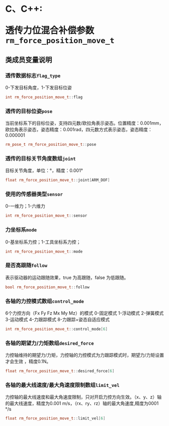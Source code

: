 # <p class="hidden">C、C++: </p>透传力位混合补偿参数`rm_force_position_move_t`

## 类成员变量说明

### 透传数据标志`flag_type`

0-下发目标角度，1-下发目标位姿

```C++
int rm_force_position_move_t::flag
```

### 透传的目标位姿`pose`

当前坐标系下的目标位姿，支持四元数/欧拉角表示姿态。位置精度：0.001mm，欧拉角表示姿态，姿态精度：0.001rad，四元数方式表示姿态，姿态精度：0.000001

```C++
rm_pose_t rm_force_position_move_t::pose 
```

### 透传的目标关节角度数组`joint`

目标关节角度，单位：°，精度：0.001°

```C++
float rm_force_position_move_t::joint[ARM_DOF]
```
### 使用的传感器类型`sensor`

0-一维力；1-六维力

```C++
int rm_force_position_move_t::sensor 
```

### 力坐标系`mode`

0-基坐标系力控；1-工具坐标系力控；

```C++
int rm_force_position_move_t::mode 
```

### 是否高跟随`follow`

表示驱动器的运动跟随效果，true 为高跟随，false 为低跟随。

```C++
bool rm_force_position_move_t::follow 
```

### 各轴的力控模式数组`control_mode`

 6个力控方向（Fx Fy Fz Mx My Mz）的模式 0-固定模式 1-浮动模式 2-弹簧模式 3-运动模式 4-力跟踪模式 8-力跟踪+姿态自适应模式


```C++
int rm_force_position_move_t::control_mode[6]
```
### 各轴的期望力/力矩数组`desired_force`

力控轴维持的期望力/力矩，力控轴的力控模式为力跟踪模式时，期望力/力矩设置才会生效 ，精度0.1N。

```C++
float rm_force_position_move_t::desired_force[6]
```

### 各轴的最大线速度/最大角速度限制数组`limit_vel`

力控轴的最大线速度和最大角速度限制，只对开启力控方向生效。（x、y、z）轴的最大线速度，精度为0.001 m/s，（rx、ry、rz）轴的最大角速度,精度为0001 °/s

```C++
float rm_force_position_move_t::limit_vel[6]
```

